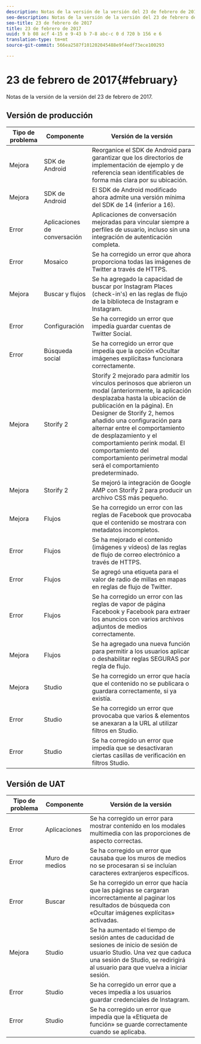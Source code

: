 ```yaml
---
description: Notas de la versión de la versión del 23 de febrero de 2017.
seo-description: Notas de la versión de la versión del 23 de febrero de 2017.
seo-title: 23 de febrero de 2017
title: 23 de febrero de 2017
uuid: 9 b 08 acf 4-15 e 9-43 b 7-8 abc-c 0 d 720 b 156 e 6
translation-type: tm+mt
source-git-commit: 566ea2587f101202045488e9f4edf73ece100293

---
```



# 23 de febrero de 2017{#february}

Notas de la versión de la versión del 23 de febrero de 2017.

## Versión de producción

| **Tipo de problema** | **Componente** | **Versión de la versión** |
|---|---|---|
| Mejora | SDK de Android | Reorganice el SDK de Android para garantizar que los directorios de implementación de ejemplo y de referencia sean identificables de forma más clara por su ubicación. |
| Mejora | SDK de Android | El SDK de Android modificado ahora admite una versión mínima del SDK de 14 (inferior a 16). |
| Error | Aplicaciones de conversación | Aplicaciones de conversación mejoradas para vincular siempre a perfiles de usuario, incluso sin una integración de autenticación completa. |
| Error | Mosaico | Se ha corregido un error que ahora proporciona todas las imágenes de Twitter a través de HTTPS. |
| Mejora | Buscar y flujos | Se ha agregado la capacidad de buscar por Instagram Places (check-in's) en las reglas de flujo de la biblioteca de Instagram e Instagram. |
| Error | Configuración | Se ha corregido un error que impedía guardar cuentas de Twitter Social. |
| Error | Búsqueda social | Se ha corregido un error que impedía que la opción «Ocultar imágenes explícitas» funcionara correctamente. |
| Mejora | Storify 2 | Storify 2 mejorado para admitir los vínculos perinosos que abrieron un modal (anteriormente, la aplicación desplazaba hasta la ubicación de publicación en la página). En Designer de Storify 2, hemos añadido una configuración para alternar entre el comportamiento de desplazamiento y el comportamiento perink modal. El comportamiento del comportamiento perimetral modal será el comportamiento predeterminado. |
| Mejora | Storify 2 | Se mejoró la integración de Google AMP con Storify 2 para producir un archivo CSS más pequeño. |
| Mejora | Flujos | Se ha corregido un error con las reglas de Facebook que provocaba que el contenido se mostrara con metadatos incompletos. |
| Error | Flujos | Se ha mejorado el contenido (imágenes y vídeos) de las reglas de flujo de correo electrónico a través de HTTPS. |
| Error | Flujos | Se agregó una etiqueta para el valor de radio de millas en mapas en reglas de flujo de Twitter. |
| Error | Flujos | Se ha corregido un error con las reglas de vapor de página Facebook y Facebook para extraer los anuncios con varios archivos adjuntos de medios correctamente. |
| Mejora | Flujos | Se ha agregado una nueva función para permitir a los usuarios aplicar o deshabilitar reglas SEGURAS por regla de flujo. |
| Mejora | Studio | Se ha corregido un error que hacía que el contenido no se publicara o guardara correctamente, si ya existía. |
| Error | Studio | Se ha corregido un error que provocaba que varios & elementos se anexaran a la URL al utilizar filtros en Studio. |
| Error | Studio | Se ha corregido un error que impedía que se desactivaran ciertas casillas de verificación en filtros Studio. |

## Versión de UAT

| **Tipo de problema** | **Componente** | **Versión de la versión** |
|---|---|---|
| Error | Aplicaciones | Se ha corregido un error para mostrar contenido en los modales multimedia con las proporciones de aspecto correctas. |
| Error | Muro de medios | Se ha corregido un error que causaba que los muros de medios no se procesaran si se incluían caracteres extranjeros específicos. |
| Error | Buscar | Se ha corregido un error que hacía que las páginas se cargaran incorrectamente al paginar los resultados de búsqueda con «Ocultar imágenes explícitas» activadas. |
| Mejora | Studio | Se ha aumentado el tiempo de sesión antes de caducidad de sesiones de inicio de sesión de usuario Studio. Una vez que caduca una sesión de Studio, se redirigirá al usuario para que vuelva a iniciar sesión. |
| Error | Studio | Se ha corregido un error que a veces impedía a los usuarios guardar credenciales de Instagram. |
| Error | Studio | Se ha corregido un error que impedía que la «Etiqueta de función» se guarde correctamente cuando se aplicaba. |

